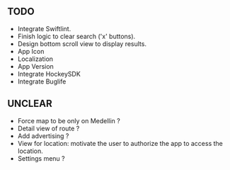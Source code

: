 ## TODO

* Integrate Swiftlint.
* Finish logic to clear search ('x' buttons).
* Design bottom scroll view to display results.
* App Icon
* Localization
* App Version 
* Integrate HockeySDK
* Integrate Buglife

## UNCLEAR

* Force map to be only on Medellin ?
* Detail view of route ?
* Add advertising ?
* View for location: motivate the user to authorize the app to access the location.
* Settings menu ?
